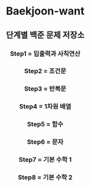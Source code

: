 <div align=center>
  <h1> Baekjoon-want </h1>

<h2> 단계별 백준 문제 저장소 </h2>

<h3> Step1 = 입출력과 사칙연산</h3>

<h3> Step2 = 조건문 </h3>

<h3> Step3 = 반복문 </h3>

<h3> Step4 = 1차원 배열 </h3>

<h3> Step5 = 함수 </h3>

<h3> Step6 = 문자 </h3>

<h3> Step7 = 기본 수학 1 </h3>

<h3> Step8 = 기본 수학 2 </h3>

</div>

